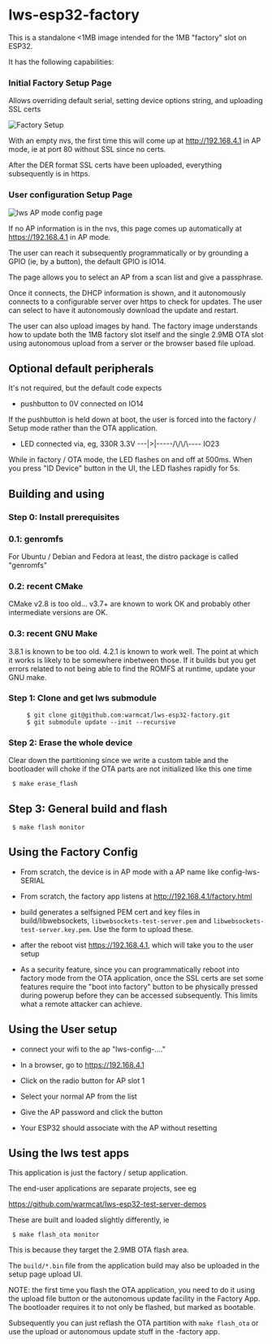 lws-esp32-factory
=================

This is a standalone <1MB image intended for the 1MB "factory" slot on ESP32.

It has the following capabilities:

### Initial Factory Setup Page

Allows overriding default serial, setting device options string, and uploading SSL certs

![Factory Setup](https://libwebsockets.org/setup3.png)

With an empty nvs, the first time this will come up at http://192.168.4.1 in AP mode, ie at port 80 without SSL since no certs.

After the DER format SSL certs have been uploaded, everything subsequently is in https.

### User configuration Setup Page

![lws AP mode config page](https://libwebsockets.org/setup2.png)

If no AP information is in the nvs, this page comes up automatically at https://192.168.4.1 in AP mode.

The user can reach it subsequently programmatically or by grounding a GPIO (ie, by a button), the default GPIO is IO14.

The page allows you to select an AP from a scan list and give a passphrase.

Once it connects, the DHCP information is shown, and it autonomously connects to a configurable server over https to check for updates.  The user can select to have it autonomously download the update and restart.

The user can also upload images by hand.  The factory image understands how to update both the 1MB factory slot itself and the single 2.9MB OTA slot using autonomous upload from a server or the browser based file upload.

## Optional default peripherals

It's not required, but the default code expects

 - pushbutton to 0V connected on IO14

If the pushbutton is held down at boot, the user is forced into the factory / Setup mode rather than the OTA application.

 - LED connected via, eg, 330R   3.3V ---|>|-----/\\/\\/\\---- IO23

While in factory / OTA mode, the LED flashes on and off at 500ms.  When you press "ID Device" button in the UI, the LED flashes rapidly for 5s.


## Building and using

### Step 0: Install prerequisites

### 0.1: genromfs

For Ubuntu / Debian and Fedora at least, the distro package is called "genromfs"

### 0.2: recent CMake

CMake v2.8 is too old... v3.7+ are known to work OK and probably other intermediate versions are OK.

### 0.3: recent GNU Make

3.8.1 is known to be too old.  4.2.1 is known to work well.  The point at which
it works is likely to be somewhere inbetween those.  If it builds but you get errors related to not being able to find the ROMFS at runtime, update your GNU make.


### Step 1: Clone and get lws submodule

```
     $ git clone git@github.com:warmcat/lws-esp32-factory.git
     $ git submodule update --init --recursive
```

### Step 2: Erase the whole device

Clear down the partitioning since we write a custom table and the bootloader
will choke if the OTA parts are not initialized like this one time

```
 $ make erase_flash
```

## Step 3: General build and flash

```
 $ make flash monitor
```

## Using the Factory Config

 - From scratch, the device is in AP mode with a AP name like config-lws-SERIAL

 - From scratch, the factory app listens at http://192.168.4.1/factory.html

 - build generates a selfsigned PEM cert and key files in build/libwebsockets, `libwebsockets-test-server.pem` and `libwebsockets-test-server.key.pem`.  Use the form to upload these.

 - after the reboot vist https://192.168.4.1, which will take you to the user setup

 - As a security feature, since you can programmatically reboot into factory mode from the OTA application, once the SSL certs are set some features require the "boot into factory" button to be physically pressed during powerup before they can be accessed subsequently.  This limits what a remote attacker can achieve.

## Using the User setup

 - connect your wifi to the ap "lws-config-...."

 - In a browser, go to https://192.168.4.1

 - Click on the radio button for AP slot 1

 - Select your normal AP from the list

 - Give the AP password and click the button

 - Your ESP32 should associate with the AP without resetting

## Using the lws test apps

This application is just the factory / setup application.

The end-user applications are separate projects, see eg

https://github.com/warmcat/lws-esp32-test-server-demos

These are built and loaded slightly differently, ie

```
 $ make flash_ota monitor
```

This is because they target the 2.9MB OTA flash area.

The `build/*.bin` file from the application build may also be uploaded in the setup page upload UI.

NOTE: the first time you flash the OTA application, you need to do it using the
upload file button or the autonomous update facility in the Factory App.  The bootloader
requires it to not only be flashed, but marked as bootable.

Subsequently you can just reflash the OTA partition with `make flash_ota` or use the upload or autonomous update stuff in the -factory app.

